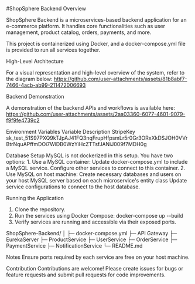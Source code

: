#ShopSphere Backend
Overview

ShopSphere Backend is a microservices-based backend application for an e-commerce platform. It handles core functionalities such as user management, product catalog, orders, payments, and more.

This project is containerized using Docker, and a docker-compose.yml file is provided to run all services together.

High-Level Architecture

For a visual representation and high-level overview of the system, refer to the diagram below:
https://github.com/user-attachments/assets/81b8abf7-7466-4acb-ab99-211472006693


Backend Demonstration

A demonstration of the backend APIs and workflows is available here:
https://github.com/user-attachments/assets/2aa03360-6077-4601-9079-f9f9fe4739c2

Environment Variables
Variable	Description
StripeKey	sk_test_51S97PXQ9kTJpAJ41FQ3nqFrupHfpsmLr5r0Gr3ORxXkDSJOH0VVrBtrNquAPffmDOi7WlDB0WzYiHcZTTsfJANiJ009f7MDH0g

Database Setup
 MySQL is not dockerized in this setup. You have two options:
      1. Use a MySQL container:
            Update docker-compose.yml to include a MySQL service.
            Configure other services to connect to this container.
      2. Use MySQL on host machine:
            Create necessary databases and users on your host MySQL server based on each microservice's entity class
            Update service configurations to connect to the host database.

Running the Application

  1. Clone the repository.
  2. Run the services using Docker Compose:
        docker-compose up --build
  3. Verify services are running and accessible via their exposed ports.


ShopSphere-Backend/
│
├─ docker-compose.yml 
├─ API Gateway
├─ EurekaServer
├─ ProductService
├─ UserService
├─ OrderService
├─ PaymentService
├─ NotificationService
└─ README.md


Notes
  Ensure ports required by each service are free on your host machine.

Contribution
  Contributions are welcome! Please create issues for bugs or feature requests and submit pull requests for code improvements.
